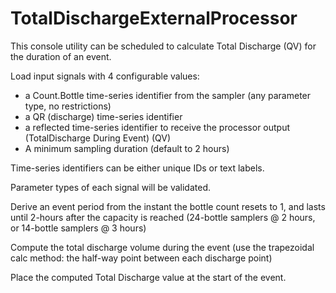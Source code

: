 ﻿# TotalDischargeExternalProcessor

This console utility can be scheduled to calculate Total Discharge (QV) for the duration of an event.

Load input signals with 4 configurable values:

- a Count.Bottle time-series identifier from the sampler (any parameter type, no restrictions)
- a QR (discharge) time-series identifier
- a reflected time-series identifier to receive the processor output (TotalDischarge During Event) (QV)
- A minimum sampling duration (default to 2 hours)

Time-series identifiers can be either unique IDs or text labels.

Parameter types of each signal will be validated.

Derive an event period from the instant the bottle count resets to 1, and lasts until 2-hours after the capacity is reached (24-bottle samplers @ 2 hours, or 14-bottle samplers @ 3 hours)

Compute the total discharge volume during the event (use the trapezoidal calc method: the half-way point between each discharge point)

Place the computed Total Discharge value at the start of the event.
